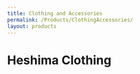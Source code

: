 ```yaml
---
title: Clothing and Accessories
permalink: /Products/ClothingAccessories/
layout: products
---
```


# Heshima Clothing
